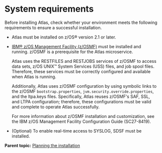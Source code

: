 # System requirements

Before installing Atlas, check whether your environment meets the following requirements to ensure a successful installation.

-   Atlas must be installed on z/OS® version 2.1 or later.
-   [IBM® z/OS Management Facility \(z/OSMF\)](https://www.ibm.com/support/knowledgecenter/en/SSLTBW_2.3.0/com.ibm.zos.v2r3.izu/izu.htm) must be installed and running. z/OSMF is a prerequisite for the Atlas microservice.

    Atlas uses the RESTFILES and RESTJOBS services of z/OSMF to access data sets, z/OS UNIX™ System Services \(USS\) files, and job spool files. Therefore, these services must be correctly configured and available when Atlas is running.

    Additionally, Atlas uses z/OSMF configuration by using symbolic links to the z/OSMF `bootstrap.properties`, `jvm.security.override.properties`, and the ltpa.keys files. Specifically, Atlas reuses z/OSMF's SAF, SSL, and LTPA configuration; therefore, these configurations must be valid and complete to operate Atlas successfully.

    For more information about z/OSMF installation and customization, see the IBM z/OS Management Facility Configuration Guide \(SC27-8419\).

-   \(Optional\) To enable real-time access to SYSLOG, SDSF must be installed.

**Parent topic:** [Planning the installation](../topics/planinstall.md)
